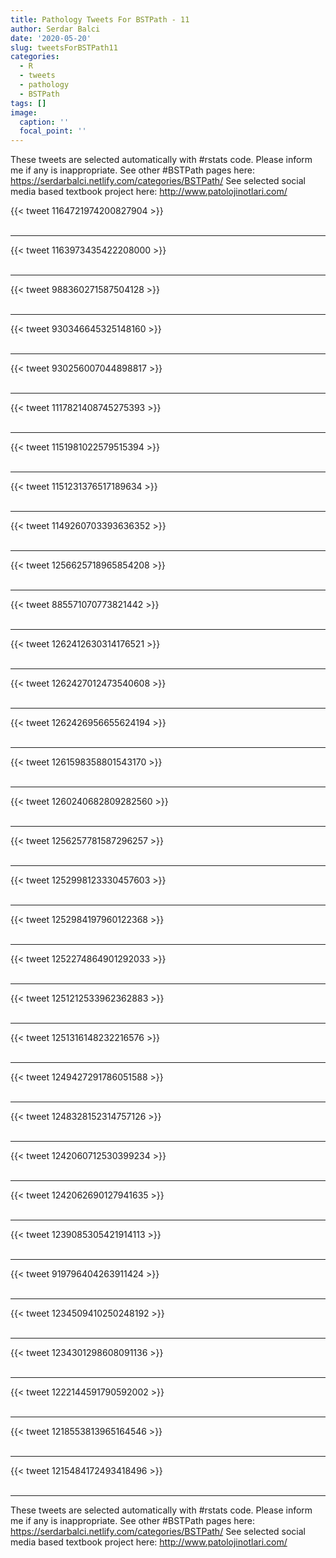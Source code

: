 ```yaml
---
title: Pathology Tweets For BSTPath - 11
author: Serdar Balci
date: '2020-05-20'
slug: tweetsForBSTPath11
categories:
  - R
  - tweets
  - pathology
  - BSTPath
tags: []
image:
  caption: ''
  focal_point: ''
---
```



These tweets are selected automatically with #rstats code. Please inform me if any is inappropriate.
See other #BSTPath pages here: https://serdarbalci.netlify.com/categories/BSTPath/ 
See selected social media based textbook project here: http://www.patolojinotlari.com/

{{< tweet 1164721974200827904 >}}
<br>
<br>
<hr>
{{< tweet 1163973435422208000 >}}
<br>
<br>
<hr>
{{< tweet 988360271587504128 >}}
<br>
<br>
<hr>
{{< tweet 930346645325148160 >}}
<br>
<br>
<hr>
{{< tweet 930256007044898817 >}}
<br>
<br>
<hr>
{{< tweet 1117821408745275393 >}}
<br>
<br>
<hr>
{{< tweet 1151981022579515394 >}}
<br>
<br>
<hr>
{{< tweet 1151231376517189634 >}}
<br>
<br>
<hr>
{{< tweet 1149260703393636352 >}}
<br>
<br>
<hr>
{{< tweet 1256625718965854208 >}}
<br>
<br>
<hr>
{{< tweet 885571070773821442 >}}
<br>
<br>
<hr>
{{< tweet 1262412630314176521 >}}
<br>
<br>
<hr>
{{< tweet 1262427012473540608 >}}
<br>
<br>
<hr>
{{< tweet 1262426956655624194 >}}
<br>
<br>
<hr>
{{< tweet 1261598358801543170 >}}
<br>
<br>
<hr>
{{< tweet 1260240682809282560 >}}
<br>
<br>
<hr>
{{< tweet 1256257781587296257 >}}
<br>
<br>
<hr>
{{< tweet 1252998123330457603 >}}
<br>
<br>
<hr>
{{< tweet 1252984197960122368 >}}
<br>
<br>
<hr>
{{< tweet 1252274864901292033 >}}
<br>
<br>
<hr>
{{< tweet 1251212533962362883 >}}
<br>
<br>
<hr>
{{< tweet 1251316148232216576 >}}
<br>
<br>
<hr>
{{< tweet 1249427291786051588 >}}
<br>
<br>
<hr>
{{< tweet 1248328152314757126 >}}
<br>
<br>
<hr>
{{< tweet 1242060712530399234 >}}
<br>
<br>
<hr>
{{< tweet 1242062690127941635 >}}
<br>
<br>
<hr>
{{< tweet 1239085305421914113 >}}
<br>
<br>
<hr>
{{< tweet 919796404263911424 >}}
<br>
<br>
<hr>
{{< tweet 1234509410250248192 >}}
<br>
<br>
<hr>
{{< tweet 1234301298608091136 >}}
<br>
<br>
<hr>
{{< tweet 1222144591790592002 >}}
<br>
<br>
<hr>
{{< tweet 1218553813965164546 >}}
<br>
<br>
<hr>
{{< tweet 1215484172493418496 >}}
<br>
<br>
<hr>


These tweets are selected automatically with #rstats code. Please inform me if any is inappropriate.
See other #BSTPath pages here: https://serdarbalci.netlify.com/categories/BSTPath/ 
See selected social media based textbook project here: http://www.patolojinotlari.com/
